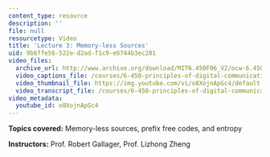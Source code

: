 ```yaml
---
content_type: resource
description: ''
file: null
resourcetype: Video
title: 'Lecture 3: Memory-less Sources'
uid: 9b6ffe56-522e-d2ad-f1c9-e6744b3ec201
video_files:
  archive_url: http://www.archive.org/download/MIT6.450F06_V2/ocw-6.450-f06-2003-09-10_300k.mp4
  video_captions_file: /courses/6-450-principles-of-digital-communications-i-fall-2006/130d5cc85ed35fd2874ed3f9c8d1cb99_o8XojnApGc4.vtt
  video_thumbnail_file: https://img.youtube.com/vi/o8XojnApGc4/default.jpg
  video_transcript_file: /courses/6-450-principles-of-digital-communications-i-fall-2006/d532a0d94bb4585a0c342149b4c04ad7_o8XojnApGc4.pdf
video_metadata:
  youtube_id: o8XojnApGc4
---
```


**Topics covered:** Memory-less sources, prefix free codes, and entropy

**Instructors:** Prof. Robert Gallager, Prof. Lizhong Zheng